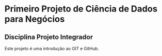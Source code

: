 # Primeiro Projeto de Ciência de Dados para Negócios
## Disciplina Projeto Integrador

Este projeto é uma introdução ao GIT e GitHub.